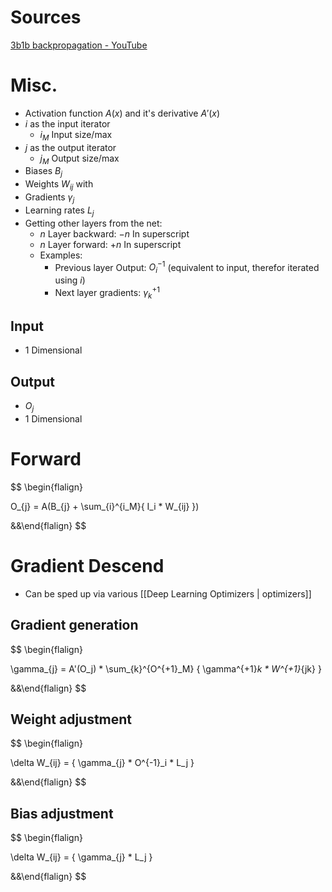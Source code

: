 
Sources
===
[3b1b backpropagation - YouTube](https://www.youtube.com/results?search_query=3b1b+backpropagation)


Misc.
===
- Activation function $A(x)$ and it's derivative $A'(x)$
- $i$ as the input iterator
	- $i_M$ Input size/max
- $j$ as the output iterator
	- $j_M$ Output size/max
- Biases $B_j$
- Weights $W_{ij}$ with
- Gradients $\gamma_{j}$ 
- Learning rates $L_j$
- Getting other layers from the net: 
	- $n$ Layer backward: $-n$ In superscript 
	- $n$ Layer forward: $+n$ In superscript 
	- Examples:
		- Previous layer Output: $O^{-1}_i$ (equivalent to input, therefor iterated using $i$)
		- Next layer gradients: $\gamma^{+1}_{k}$

Input
---
- 1 Dimensional

Output
---
- $O_j$
- 1 Dimensional


Forward
===
$$
\begin{flalign}

O_{j} = A(B_{j} + \sum_{i}^{i_M}{
	I_i * W_{ij}
}) 

&&\end{flalign}
$$

Gradient Descend
===
- Can be sped up via various [[Deep Learning Optimizers | optimizers]]

Gradient generation
---
$$
\begin{flalign}

\gamma_{j} = A'(O_j) * \sum_{k}^{O^{+1}_M} {
	\gamma^{+1}_k * W^{+1}_{jk}
}

&&\end{flalign}
$$

Weight adjustment
---
$$
\begin{flalign}

\delta W_{ij} = {
	\gamma_{j} * O^{-1}_i * L_j
}

&&\end{flalign}
$$

Bias adjustment
---
$$
\begin{flalign}

\delta W_{ij} = {
	\gamma_{j} * L_j
}

&&\end{flalign}
$$




